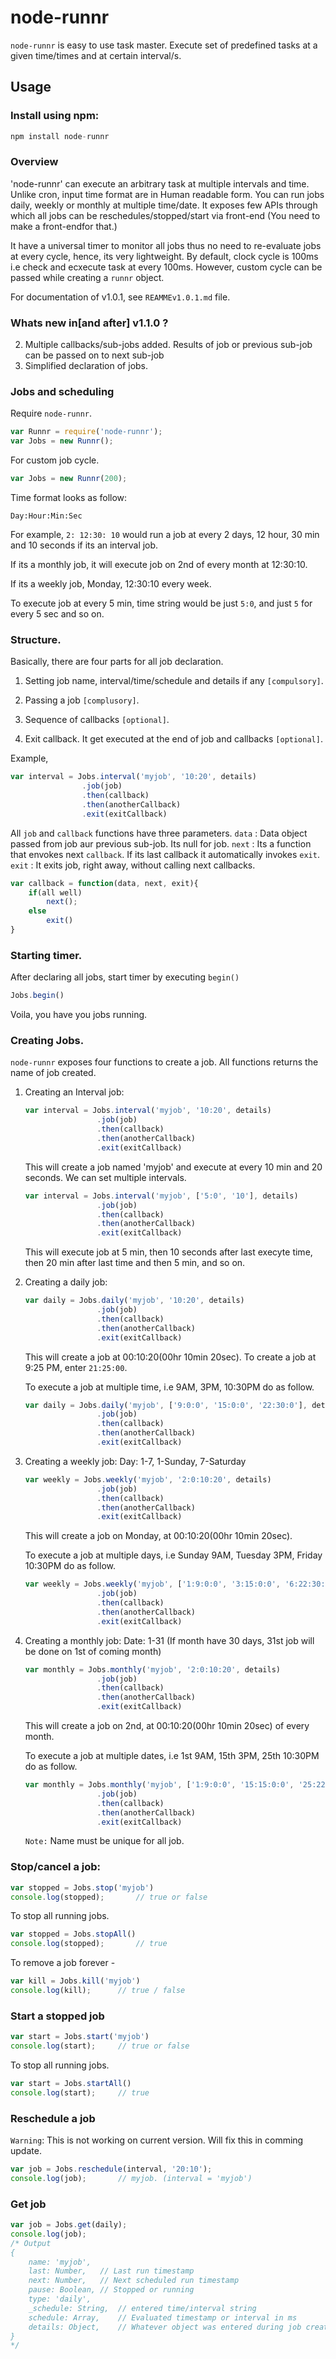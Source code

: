 # node-runnr

`node-runnr` is easy to use task master. Execute set of predefined tasks at a given time/times and at certain interval/s.


## Usage
### Install using npm: 
```javascript
npm install node-runnr
```
### Overview
'node-runnr' can execute an arbitrary task at multiple intervals and time. Unlike cron, input time format are in Human readable form. You can run jobs daily, weekly or monthly at multiple time/date. It exposes few APIs through which all jobs can be reschedules/stopped/start via front-end (You need to make a front-endfor that.)

It have a universal timer to monitor all jobs thus no need to re-evaluate jobs at every cycle, hence, its very lightweight. By default, clock cycle is 100ms i.e check and ecxecute task at every 100ms. However, custom cycle can be passed while creating a `runnr` object.

For documentation of v1.0.1, see `REAMMEv1.0.1.md` file.

### Whats new in[and after] v1.1.0 ?

2.	Multiple callbacks/sub-jobs added. Results of job or previous sub-job can be passed on to next sub-job
1.	Simplified declaration of jobs.

### Jobs and scheduling

Require `node-runnr`.
```javascript
var Runnr = require('node-runnr');
var Jobs = new Runnr();
```
For custom job cycle.
```javascript
var Jobs = new Runnr(200);
```

Time format looks as follow:

`Day:Hour:Min:Sec`

For example, `2: 12:30: 10` would run a job at every 2 days, 12 hour, 30 min and 10 seconds if its an interval job.

If its a monthly job, it will execute job on 2nd of every month at 12:30:10.

If its a weekly job, Monday, 12:30:10 every week. 


To execute job at every 5 min, time string would be just `5:0`, and just `5` for every 5 sec and so on.

###	Structure.

Basically, there are four parts for all job declaration.

1.	Setting job name, interval/time/schedule and details if any `[compulsory]`.

2.	Passing a job `[complusory]`.

3.	Sequence of callbacks `[optional]`.

4.	Exit callback. It get executed at the end of job and callbacks `[optional]`.


Example,

```javascript
var interval = Jobs.interval('myjob', '10:20', details)
				.job(job)
				.then(callback)
				.then(anotherCallback)
				.exit(exitCallback)
```

All `job` and `callback` functions have three parameters.
`data` 	:	Data object passed from job aur previous sub-job. Its null for job.
`next`	:	Its a function that envokes next `callback`. If its last callback it automatically invokes `exit`.
`exit`	:	It exits job, right away, without calling next callbacks.

```javascript
var callback = function(data, next, exit){
	if(all well)
		next();
	else
		exit()
}
```

###	Starting timer.
After declaring all jobs, start timer by executing `begin()`
```javascript
Jobs.begin()
```

Voila, you have you jobs running.


### Creating Jobs.
`node-runnr` exposes four functions to create a job. All functions returns the name of job created.

1. 	Creating an Interval job:

	```javascript
	var interval = Jobs.interval('myjob', '10:20', details)
					.job(job)
					.then(callback)
					.then(anotherCallback)
					.exit(exitCallback)
	```
	This will create a job named 'myjob' and execute at every 10 min and 20 seconds. We can set multiple intervals.

	```javascript
	var interval = Jobs.interval('myjob', ['5:0', '10'], details)
					.job(job)
					.then(callback)
					.then(anotherCallback)
					.exit(exitCallback)
	```

	This will execute job at 5 min, then 10 seconds after last execyte time, then 20 min after last time and then 5 min, and so on.

2.	Creating a daily job:
	
	```javascript
	var daily = Jobs.daily('myjob', '10:20', details)
					.job(job)
					.then(callback)
					.then(anotherCallback)
					.exit(exitCallback)
	```
	This will create a job at 00:10:20(00hr 10min 20sec). To create a job at 9:25 PM, enter `21:25:00`.

	To execute a job at multiple time, i.e 9AM, 3PM, 10:30PM do as follow.

	```javascript
	var daily = Jobs.daily('myjob', ['9:0:0', '15:0:0', '22:30:0'], details)
					.job(job)
					.then(callback)
					.then(anotherCallback)
					.exit(exitCallback)
	```

3.	Creating a weekly job:
	Day: 1-7, 1-Sunday, 7-Saturday
	
	```javascript
	var weekly = Jobs.weekly('myjob', '2:0:10:20', details)
					.job(job)
					.then(callback)
					.then(anotherCallback)
					.exit(exitCallback)
	```
	This will create a job on Monday,  at 00:10:20(00hr 10min 20sec).

	To execute a job at multiple days, i.e Sunday 9AM, Tuesday 3PM, Friday 10:30PM do as follow.

	```javascript
	var weekly = Jobs.weekly('myjob', ['1:9:0:0', '3:15:0:0', '6:22:30:0'], details)
					.job(job)
					.then(callback)
					.then(anotherCallback)
					.exit(exitCallback)
	```

4.	Creating a monthly job:
	Date: 1-31 (If month have 30 days, 31st job will be done on 1st of coming month)
	
	```javascript
	var monthly = Jobs.monthly('myjob', '2:0:10:20', details)
					.job(job)
					.then(callback)
					.then(anotherCallback)
					.exit(exitCallback)
	```
	This will create a job on 2nd, at 00:10:20(00hr 10min 20sec) of every month.

	To execute a job at multiple dates, i.e 1st 9AM, 15th 3PM, 25th 10:30PM do as follow.

	```javascript
	var monthly = Jobs.monthly('myjob', ['1:9:0:0', '15:15:0:0', '25:22:30:0'], details)
					.job(job)
					.then(callback)
					.then(anotherCallback)
					.exit(exitCallback)
	```

	`Note:` Name must be unique for all job.


### Stop/cancel a job:

```javascript
var stopped = Jobs.stop('myjob')
console.log(stopped);		// true or false
```

To stop all running jobs.

```javascript
var stopped = Jobs.stopAll()
console.log(stopped);		// true
```

To remove a job forever -

```javascript
var kill = Jobs.kill('myjob')
console.log(kill);		// true / false
```

### Start a stopped job

```javascript
var start = Jobs.start('myjob')
console.log(start);		// true or false
```

To stop all running jobs.

```javascript
var start = Jobs.startAll()
console.log(start);		// true
```
	
### Reschedule a job

`Warning`: This is not working on current version. Will fix this in comming update.

```javascript
var job = Jobs.reschedule(interval, '20:10');
console.log(job);		// myjob. (interval = 'myjob')
```

### Get job

```javascript
var job = Jobs.get(daily);
console.log(job);
/* Output
{
	name: 'myjob',
	last: Number,	// Last run timestamp
	next: Number,	// Next scheduled run timestamp
	pause: Boolean,	// Stopped or running
	type: 'daily',
	_schedule: String,	// entered time/interval string
	schedule: Array,	// Evaluated timestamp or interval in ms
	details: Object,	// Whatever object was entered during job creation
}
*/
```
